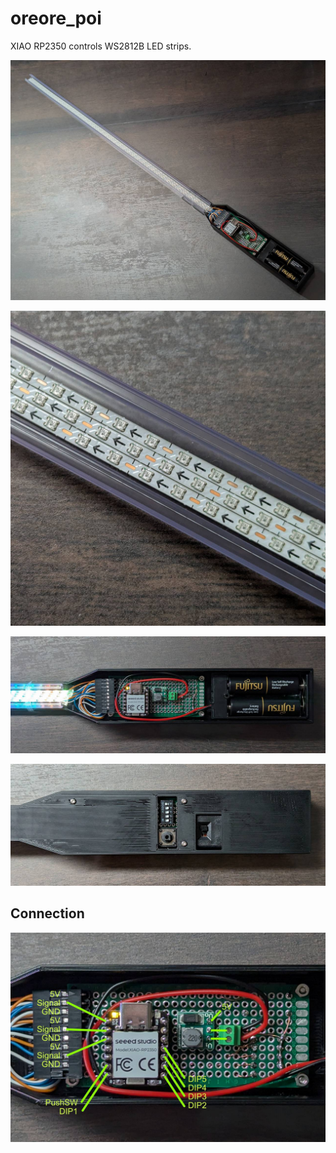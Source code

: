 # oreore_poi

XIAO RP2350 controls WS2812B LED strips.

![](image/poi.jpg)

![](image/poi_led.jpg)

![](image/poi_front.jpg)

![](image/poi_back.jpg)

## Connection

![](image/poi_connection.jpg)


